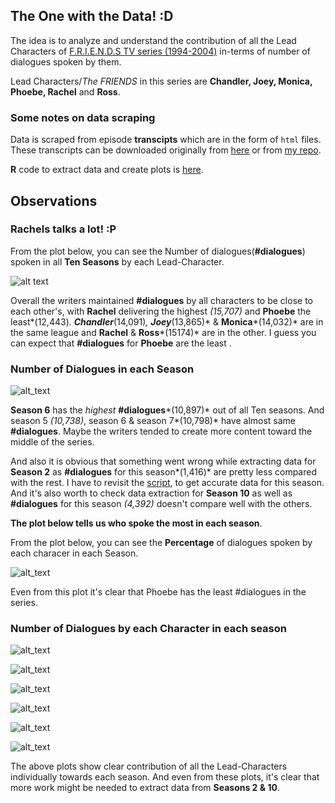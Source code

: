 ## The One with the Data! :D

The idea is to analyze and understand the contribution of all the Lead Characters of [F.R.I.E.N.D.S TV series (1994-2004)](https://en.wikipedia.org/wiki/Friends) in-terms of number of dialogues spoken by them.


Lead Characters/*The FRIENDS* in this series are **Chandler, Joey, Monica, Phoebe, Rachel** and **Ross**.

### Some notes on data scraping

Data is scraped from episode **transcipts** which are in the form of `html` files. These transcripts can be downloaded originally from [here](http://www.friendstranscripts.tk/) or from [my repo](https://github.com/puneeth019/F.R.I.E.N.D.S/tree/master/transcripts).

**R** code to extract data and create plots is [here](https://github.com/puneeth019/F.R.I.E.N.D.S/blob/master/scripts/the_one_with_the_data.R).

## Observations

### Rachels talks a lot! :P

From the plot below, you can see the Number of dialogues(**#dialogues**) spoken in all **Ten Seasons** by each Lead-Character.

![alt text](https://github.com/puneeth019/F.R.I.E.N.D.S/blob/master/plots/%23Num_Dial_vs_character.png "Number of Dialogues vs. character")

Overall the writers maintained **#dialogues** by all characters to be close to each other's, with **Rachel** delivering the highest *(15,707)* and **Phoebe** the least*(12,443)*. **Chandler***(14,091)*, **Joey***(13,865)* & **Monica***(14,032)* are in the same league and **Rachel** & **Ross***(15174)* are in the other. I guess you can expect that **#dialogues** for **Phoebe** are the least .

### Number of Dialogues in each Season

![alt_text](https://github.com/puneeth019/F.R.I.E.N.D.S/blob/master/plots/%23Num_Dial_vs_season.png "Number of Dialogues vs. Season")

   **Season 6** has the *highest* **#dialogues***(10,897)* out of all Ten seasons. And season 5 *(10,738)*, season 6 & season 7*(10,798)* have almost same **#dialogues**. Maybe the writers tended to create more content toward the middle of the series.

   And also it is obvious that something went wrong while extracting data for **Season 2** as **#dialogues** for this season*(1,416)* are pretty less compared with the rest. I have to revisit the [script](https://github.com/puneeth019/F.R.I.E.N.D.S/blob/master/scripts/the_one_with_the_data.R), to get accurate data for this season. And it's also worth to check data extraction for **Season 10** as well as **#dialogues** for this season *(4,392)* doesn't compare well with the others.

**The plot below tells us who spoke the most in each season**.

From the plot below, you can see the **Percentage** of dialogues spoken by each characer in each Season.

![alt_text](https://github.com/puneeth019/F.R.I.E.N.D.S/blob/master/plots/%23Perc_Dial_vs_season.png "Percentage of Dialogues vs. Season")

Even from this plot it's clear that Phoebe has the least #dialogues in the series.

### Number of Dialogues by each Character in each season

![alt_text](https://github.com/puneeth019/F.R.I.E.N.D.S/blob/master/plots/Cyclic_Num_Dial_vs_ep_CHANDLER.png "Number of Dialogues by Chandler vs. Season") 

![alt_text](https://github.com/puneeth019/F.R.I.E.N.D.S/blob/master/plots/Cyclic_Num_Dial_vs_ep_JOEY.png "Number of Dialogues by Joey vs. Season")

![alt_text](https://github.com/puneeth019/F.R.I.E.N.D.S/blob/master/plots/Cyclic_Num_Dial_vs_ep_MONICA.png "Number of Dialogues by Monica vs. Season")

![alt_text](https://github.com/puneeth019/F.R.I.E.N.D.S/blob/master/plots/Cyclic_Num_Dial_vs_ep_PHOEBE.png "Number of Dialogues by Phoebe vs. Season")

![alt_text](https://github.com/puneeth019/F.R.I.E.N.D.S/blob/master/plots/Cyclic_Num_Dial_vs_ep_RACHEL.png "Number of Dialogues by Rachel vs. Season")

![alt_text](https://github.com/puneeth019/F.R.I.E.N.D.S/blob/master/plots/Cyclic_Num_Dial_vs_ep_ROSS.png "Number of Dialogues by Ross vs. Season")

The above plots show clear contribution of all the Lead-Characters individually towards each season.
And even from these plots, it's clear that more work might be needed to extract data from **Seasons 2 & 10**.
